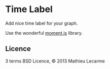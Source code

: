 Time Label
==========

Add nice time label for your graph.

Use the wonderful [moment.js](http://momentjs.com/docs/) library.

Licence
-------

3 terms BSD Licence, © 2013 Mathieu Lecarme
